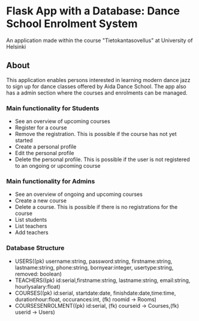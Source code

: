 # Flask App with a Database: Dance School Enrolment System
An application made within the course "Tietokantasovellus" at University of Helsinki

## About

This application enables persons interested in learning modern dance jazz to sign up for dance classes offered by Aida Dance School. The app also has a admin section where the courses and enrolments can be managed.

### Main functionality for Students
 * See an overview of upcoming courses 
 * Register for a course
 * Remove the registration. This is possible if the course has not yet started
 * Create a personal profile 
 * Edit the personal profile
 * Delete the personal profile. This is possible if the user is not registered to an ongoing or upcoming course

### Main functionality for Admins
 * See an overview of ongoing and upcoming  courses 
 * Create a new course
 * Delete a course. This is possible if there is no registrations for the course
 * List students
 * List teachers
 * Add teachers
 
 ### Database Structure
 
 * USERS((pk) username:string, password:string, firstname:string, lastname:string, phone:string, bornyear:integer, usertype:string, removed: boolean)
 * TEACHERS((pk) id:serial,firstname:string, lastname:string, email:string, hourlysalary:float)
 * COURSES((pk) id:serial, startdate:date, finishdate:date,time:time, durationhour:float, occurances:int, (fk) roomid -> Rooms)
 * COURSESENROLMENT((pk) id:serial, (fk) courseid -> Courses,(fk) userid -> Users)
 
